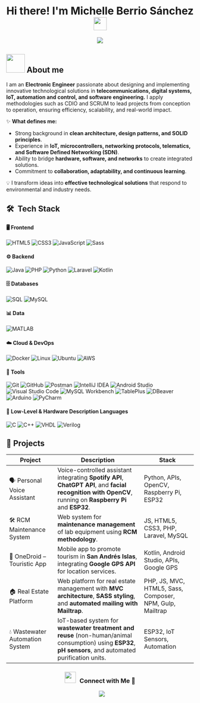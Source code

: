 <h1 align="center"><b>Hi there! I'm Michelle Berrio Sánchez </b><img src="https://media.giphy.com/media/hvRJCLFzcasrR4ia7z/giphy.gif" width="35"></h1>
<p align="center">
  <a href="https://github.com/DenverCoder1/readme-typing-svg"><img src="https://readme-typing-svg.herokuapp.com?font=Time+New+Roman&color=%23C8BE25&size=25&center=true&vCenter=true&width=600&height=100&lines=Electronic+Engineer;Software+Engineer;Programmer;Tech+Enthusiast;Always+learning+new+things"></a>
</p>


## <picture><img src = "https://github.com/7oSkaaa/7oSkaaa/blob/main/Images/about_me.gif?raw=true" width = 50px></picture> About me

I am an **Electronic Engineer** passionate about designing and implementing innovative technological solutions in **telecommunications, digital systems, IoT, automation and control, and software engineering.**
I apply methodologies such as CDIO and SCRUM to lead projects from conception to operation, ensuring efficiency, scalability, and real-world impact.

✨ **What defines me:**  
- Strong background in **clean architecture, design patterns, and SOLID principles**.  
- Experience in **IoT, microcontrollers, networking protocols, telematics, and Software Defined Networking (SDN)**.  
- Ability to bridge **hardware, software, and networks** to create integrated solutions.  
- Commitment to **collaboration, adaptability, and continuous learning**.  

💡 I transform ideas into **effective technological solutions** that respond to environmental and industry needs.  



## 🛠 &nbsp;Tech Stack

#### 🖥️ Frontend

![HTML5](https://img.shields.io/badge/html5-%23E34F26.svg?style=for-the-badge&logo=html5&logoColor=white)
![CSS3](https://img.shields.io/badge/css3-%231572B6.svg?style=for-the-badge&logo=css3&logoColor=white)
![JavaScript](https://img.shields.io/badge/JavaScript-%23323330.svg?style=for-the-badge&logo=javascript&logoColor=F7DF1E)
![Sass](https://img.shields.io/badge/Sass-CC6699?style=for-the-badge&logo=sass&logoColor=white)


#### ⚙️ Backend

![Java](https://img.shields.io/badge/java-%23ED8B00.svg?style=for-the-badge&logo=openjdk&logoColor=white)
![PHP](https://img.shields.io/badge/PHP-%23777BB4.svg?style=for-the-badge&logo=php&logoColor=white)
![Python](https://img.shields.io/badge/Python-%2314354C.svg?style=for-the-badge&logo=python&logoColor=white)
![Laravel](https://img.shields.io/badge/Laravel-%23FF2D20.svg?style=for-the-badge&logo=laravel&logoColor=white)
![Kotlin](https://img.shields.io/badge/Kotlin-0095D5?style=for-the-badge&logo=kotlin&logoColor=white)


#### 🗄️ Databases

![SQL](https://img.shields.io/badge/SQL-336791?style=for-the-badge&logo=postgresql&logoColor=white)
![MySQL](https://img.shields.io/badge/MySQL-4479A1?style=for-the-badge&logo=mysql&logoColor=white)


#### 📊 Data

![MATLAB](https://img.shields.io/badge/MATLAB-0076A8?style=for-the-badge&logo=mathworks&logoColor=white)

#### ☁️ Cloud & DevOps

![Docker](https://img.shields.io/badge/Docker-%230db7ed.svg?style=for-the-badge&logo=docker&logoColor=white)
![Linux](https://img.shields.io/badge/Linux-FCC624?style=for-the-badge&logo=linux&logoColor=black)
![Ubuntu](https://img.shields.io/badge/Ubuntu-E95420?style=for-the-badge&logo=ubuntu&logoColor=white)
![AWS](https://img.shields.io/badge/AWS-232F3E?style=for-the-badge&logo=amazonaws&logoColor=white)

#### 🔧 Tools

![Git](https://img.shields.io/badge/git-%23F05033.svg?style=for-the-badge&logo=git&logoColor=white)
![GitHub](https://img.shields.io/badge/github-%23121011.svg?style=for-the-badge&logo=github&logoColor=white)
![Postman](https://img.shields.io/badge/Postman-%23FF6C37.svg?style=for-the-badge&logo=postman&logoColor=white)
![IntelliJ IDEA](https://img.shields.io/badge/IntelliJIDEA-000000.svg?style=for-the-badge&logo=intellij-idea&logoColor=white)
![Android Studio](https://img.shields.io/badge/Android%20Studio-%23000000.svg?style=for-the-badge&logo=android-studio&logoColor=3DDC84)
![Visual Studio Code](https://img.shields.io/badge/Visual%20Studio%20Code-0078d7.svg?style=for-the-badge&logo=visual-studio-code&logoColor=white)
![MySQL Workbench](https://img.shields.io/badge/MySQL_Workbench-4479A1?style=for-the-badge&logo=mysql&logoColor=white)
![TablePlus](https://img.shields.io/badge/TablePlus-F58D2F?style=for-the-badge&logo=tableplus&logoColor=white)
![DBeaver](https://img.shields.io/badge/DBeaver-372923?style=for-the-badge&logoColor=white)
![Arduino](https://img.shields.io/badge/Arduino-00979D?style=for-the-badge&logo=arduino&logoColor=white)
![PyCharm](https://img.shields.io/badge/PyCharm-000000?style=for-the-badge&logo=pycharm&logoColor=white&color=21D789)


#### 🔬 Low-Level & Hardware Description Languages

![C](https://img.shields.io/badge/C-00599C?style=for-the-badge&logo=c&logoColor=white)
![C++](https://img.shields.io/badge/C++-00599C?style=for-the-badge&logo=cplusplus&logoColor=white)
![VHDL](https://img.shields.io/badge/VHDL-54397C?style=for-the-badge&logoColor=white)
![Verilog](https://img.shields.io/badge/Verilog-BA1B1D?style=for-the-badge&logoColor=white)

## 🚀 Projects  

| Project | Description | Stack |
|---------|-------------|-------|
| 🗣️ Personal Voice Assistant | Voice-controlled assistant integrating **Spotify API**, **ChatGPT API**, and **facial recognition with OpenCV**, running on **Raspberry Pi** and **ESP32**. | Python, APIs, OpenCV, Raspberry Pi, ESP32 |
| 🛠️ RCM Maintenance System | Web system for **maintenance management** of lab equipment using **RCM methodology**. | JS, HTML5, CSS3, PHP, Laravel, MySQL |
| 📱 OneDroid – Touristic App | Mobile app to promote tourism in **San Andrés Islas**, integrating **Google GPS API** for location services. | Kotlin, Android Studio, APIs, Google GPS |
| 🏠 Real Estate Platform | Web platform for real estate management with **MVC architecture**, **SASS styling**, and **automated mailing with Mailtrap**. | PHP, JS, MVC, HTML5, Sass, Composer, NPM, Gulp, Mailtrap |
| 💧 Wastewater Automation System | IoT-based system for **wastewater treatment and reuse** (non-human/animal consumption) using **ESP32**, **pH sensors**, and automated purification units. | ESP32, IoT Sensors, Automation |

<h3 align="center" > <img src="https://media.giphy.com/media/iY8CRBdQXODJSCERIr/giphy.gif" width="30" height="30" style="margin-right: 10px;">Connect with Me 🤝 </h3>

<p align="center">

 <div align="center"  class="icons-social" style="margin-left: 10px;">
        <a style="margin-left: 10px;"  target="_blank" href="www.linkedin.com/in/michelle-berrio-sanchez">
			<img src="https://img.icons8.com/doodle/40/000000/linkedin--v2.png"></a>
        <a style="margin-left: 10px;" target="_blank" href="https://github.com/100rabhcsmc">
		
	 

</p>
